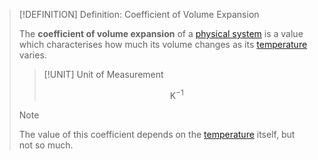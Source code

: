 >[!DEFINITION] Definition: Coefficient of Volume Expansion
>
>The **coefficient of volume expansion** of a [physical system](../Physical%20Systems/Physical%20System.md) is a value which characterises how much its volume changes as its [temperature](Temperature.md) varies.
>
>>[!UNIT] Unit of Measurement
>>
>>$$\mathrm{K}^{-1}$$
>>
>
>>[!NOTE]
>>
>>The value of this coefficient depends on the [temperature](Temperature.md) itself, but not so much.
>>
>